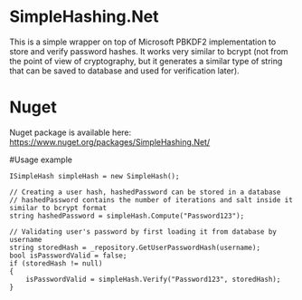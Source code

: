 # SimpleHashing.Net
This is a simple wrapper on top of Microsoft PBKDF2 implementation to store and verify password hashes.
It works very similar to bcrypt (not from the point of view of cryptography, but it generates a similar type of string that can be saved to database and used for verification later).

# Nuget

Nuget package is available here: https://www.nuget.org/packages/SimpleHashing.Net/

#Usage example

    ISimpleHash simpleHash = new SimpleHash();

    // Creating a user hash, hashedPassword can be stored in a database
    // hashedPassword contains the number of iterations and salt inside it similar to bcrypt format
    string hashedPassword = simpleHash.Compute("Password123");
	            
    // Validating user's password by first loading it from database by username
    string storedHash = _repository.GetUserPasswordHash(username);
    bool isPasswordValid = false;
    if (storedHash != null)
    {
        isPasswordValid = simpleHash.Verify("Password123", storedHash);
    }
